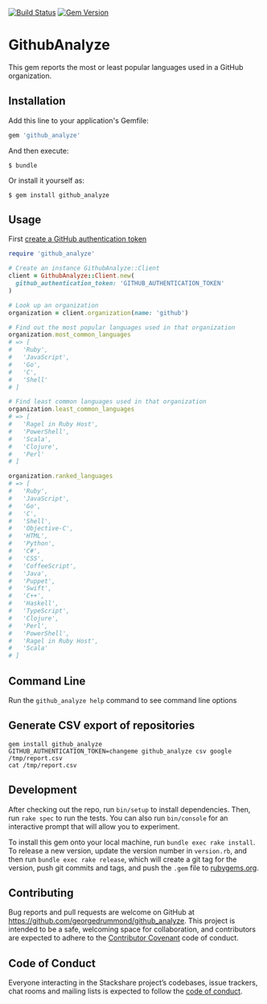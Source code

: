 [![Build Status](https://travis-ci.org/georgedrummond/github_analyze.svg?branch=master)](https://travis-ci.org/georgedrummond/github_analyze) [![Gem Version](https://badge.fury.io/rb/github_analyze.svg)](https://badge.fury.io/rb/github_analyze)

# GithubAnalyze

This gem reports the most or least popular languages used in a GitHub organization.

## Installation

Add this line to your application's Gemfile:

```ruby
gem 'github_analyze'
```

And then execute:

    $ bundle

Or install it yourself as:

    $ gem install github_analyze

## Usage

First [create a GitHub authentication token](https://help.github.com/en/articles/creating-a-personal-access-token-for-the-command-line) 

```ruby
require 'github_analyze'

# Create an instance GithubAnalyze::Client
client = GithubAnalyze::Client.new(
  github_authentication_token: 'GITHUB_AUTHENTICATION_TOKEN'
)

# Look up an organization
organization = client.organization(name: 'github')

# Find out the most popular languages used in that organization
organization.most_common_languages 
# => [
#   'Ruby', 
#   'JavaScript', 
#   'Go', 
#   'C', 
#   'Shell'
# ]

# Find least common languages used in that organization
organization.least_common_languages 
# => [
#   'Ragel in Ruby Host', 
#   'PowerShell', 
#   'Scala', 
#   'Clojure', 
#   'Perl'
# ]

organization.ranked_languages
# => [
#   'Ruby',
#   'JavaScript',
#   'Go',
#   'C',
#   'Shell',
#   'Objective-C',
#   'HTML',
#   'Python',
#   'C#',
#   'CSS',
#   'CoffeeScript',
#   'Java',
#   'Puppet',
#   'Swift',
#   'C++',
#   'Haskell',
#   'TypeScript',
#   'Clojure',
#   'Perl',
#   'PowerShell',
#   'Ragel in Ruby Host',
#   'Scala'
# ]
```

## Command Line

Run the `github_analyze help` command to see command line options

## Generate CSV export of repositories

```
gem install github_analyze
GITHUB_AUTHENTICATION_TOKEN=changeme github_analyze csv google /tmp/report.csv
cat /tmp/report.csv
```

## Development

After checking out the repo, run `bin/setup` to install dependencies. Then, run `rake spec` to run the tests. You can also run `bin/console` for an interactive prompt that will allow you to experiment.

To install this gem onto your local machine, run `bundle exec rake install`. To release a new version, update the version number in `version.rb`, and then run `bundle exec rake release`, which will create a git tag for the version, push git commits and tags, and push the `.gem` file to [rubygems.org](https://rubygems.org).

## Contributing

Bug reports and pull requests are welcome on GitHub at https://github.com/georgedrummond/github_analyze. This project is intended to be a safe, welcoming space for collaboration, and contributors are expected to adhere to the [Contributor Covenant](http://contributor-covenant.org) code of conduct.

## Code of Conduct

Everyone interacting in the Stackshare project’s codebases, issue trackers, chat rooms and mailing lists is expected to follow the [code of conduct](https://github.com/georgedrummond/github_analyze/blob/master/CODE_OF_CONDUCT.md).
